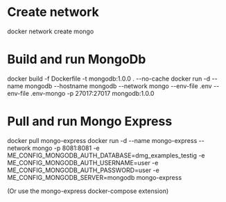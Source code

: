 ﻿# Create network
docker network create mongo

# Build and run MongoDb

docker build -f Dockerfile -t mongodb:1.0.0 . --no-cache
docker run -d --name mongodb --hostname mongodb --network mongo --env-file .env --env-file .env-mongo -p 27017:27017 mongodb:1.0.0

# Pull and run Mongo Express

docker pull mongo-express
docker run -d --name mongo-express --network mongo -p 8081:8081 -e ME_CONFIG_MONGODB_AUTH_DATABASE=dmg_examples_testig -e ME_CONFIG_MONGODB_AUTH_USERNAME=user -e ME_CONFIG_MONGODB_AUTH_PASSWORD=user -e ME_CONFIG_MONGODB_SERVER=mongodb mongo-express

(Or use the mongo-express docker-compose extension)
